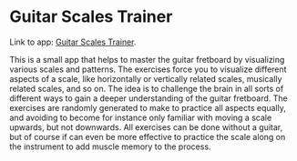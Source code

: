 # Guitar Scales Trainer

Link to app: [Guitar Scales Trainer](https://bluenote10.github.io/guitar-scales-trainer/).

This is a small app that helps to master the guitar fretboard by visualizing various scales and
patterns. The exercises force you to visualize different aspects of a scale, like horizontally
or vertically related scales, musically related scales, and so on. The idea is to challenge the
brain in all sorts of different ways to gain a deeper understanding of the guitar fretboard. The
exercises are randomly generated to make to practice all aspects equally, and avoiding to become
for instance only familiar with moving a scale upwards, but not downwards. All exercises can be
done without a guitar, but of course if can even be more effective to practice the scale along
on the instrument to add muscle memory to the process.
